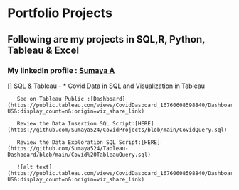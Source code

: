 # Portfolio Projects 

## Following are my projects in SQL,R, Python, Tableau & Excel
### **My linkedln profile** : [Sumaya A](https://www.linkedin.com/in/sumaya-abdullathif)
[] SQL & Tableau -
     * Covid Data in SQL and Visualization in Tableau
     
       See on Tableau Public :[Dashboard](https://public.tableau.com/views/CovidDasboard_16760608598840/Dashboard1?:language=en-US&:display_count=n&:origin=viz_share_link)
       
       Review the Data Insertion SQL Script:[HERE](https://github.com/Sumaya524/CovidProjects/blob/main/CovidQuery.sql)
       
       Review the Data Exploration SQL Script:[HERE](https://github.com/Sumaya524/Tableau-Dashboard/blob/main/Covid%20TableauQuery.sql)
       
       ![alt text](https://public.tableau.com/views/CovidDasboard_16760608598840/Dashboard1?:language=en-US&:display_count=n&:origin=viz_share_link)

       
    








